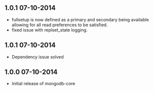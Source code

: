 1.0.1 07-10-2014
----------------
- fullsetup is now defined as a primary and secondary being available allowing for all read preferences to be satisfied.
- fixed issue with replset_state logging.

1.0.1 07-10-2014
----------------
- Dependency issue solved

1.0.0 07-10-2014
----------------
- Initial release of mongodb-core